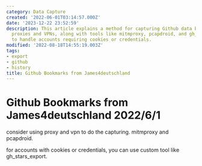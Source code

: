 ```yaml
---
category: Data Capture
created: '2022-06-01T03:14:57.000Z'
date: '2023-12-22 23:52:59'
description: This article explains a method for capturing Github data by utilizing
  proxies and VPNs, along with tools like mitmproxy, pcapdroid, and gh_stars_export
  to handle accounts requiring cookies or credentials.
modified: '2022-08-18T14:55:19.003Z'
tags:
- export
- github
- history
title: Github Bookmarks from James4deutschland
---
```


# Github Bookmarks from James4deutschland 2022/6/1

consider using proxy and vpn to do the capturing. mitmproxy and pcapdroid.

for accounts with cookies or credentials, you can use custom tool like gh_stars_export.
